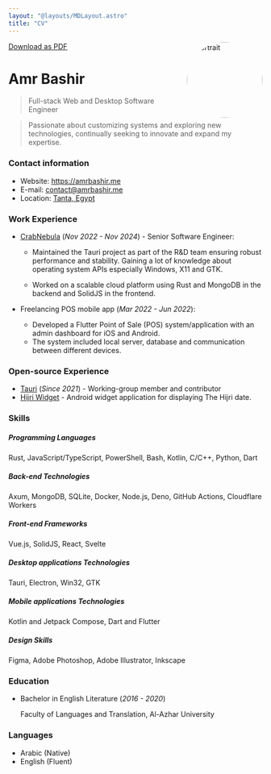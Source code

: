 ```yaml
---
layout: "@layouts/MDLayout.astro"
title: "CV"
---
```


<a class="print:hidden opacity-50! hover:opacity-100!" href="/cv.pdf" download="Amr Bashir - CV">
	<span class="i-ri-arrow-down-line"></span> Download as PDF
</a>

<img src="/portrait.webp" alt="portrait" width="150" height="150" style="border-radius: 50%" class="ml-2px" align="right"/>


# Amr Bashir

> Full-stack Web and Desktop Software Engineer

> Passionate about customizing systems and exploring new technologies,
> continually seeking to innovate and expand my expertise.

### Contact information

- Website: https://amrbashir.me
- E-mail: contact@amrbashir.me
- Location: [Tanta, Egypt](https://maps.app.goo.gl/w8qBz34YJ8f9XPMH8)

### Work Experience

- [CrabNebula](https://crabnebula.dev/) (_Nov 2022 - Nov 2024_) - Senior Software Engineer:

	- Maintained the Tauri project as part of the R&D team ensuring robust performance and stability.
      Gaining a lot of knowledge about operating system APIs especially Windows, X11 and GTK.

	- Worked on a scalable cloud platform using Rust and MongoDB in the backend and SolidJS in the frontend.

- Freelancing POS mobile app (_Mar 2022 - Jun 2022_):

	- Developed a Flutter Point of Sale (POS) system/application with an admin dashboard for iOS and Android.
	- The system included local server, database and communication between different devices.

### Open-source Experience

- [Tauri](https://tauri.app) (_Since 2021_) -  Working-group member and contributor
- [Hijri Widget](https://github.com/amrbashir/hijri-widget) - Android widget application for displaying The Hijri date.

### Skills

##### _Programming Languages_

Rust, JavaScript/TypeScript, PowerShell, Bash, Kotlin, C/C++, Python, Dart

##### _Back-end Technologies_

Axum, MongoDB, SQLite, Docker, Node.js, Deno, GitHub Actions, Cloudflare Workers

##### _Front-end Frameworks_

Vue.js, SolidJS, React, Svelte

##### _Desktop applications Technologies_

Tauri, Electron, Win32, GTK

##### _Mobile applications Technologies_

Kotlin and Jetpack Compose, Dart and Flutter

##### _Design Skills_

Figma, Adobe Photoshop, Adobe Illustrator, Inkscape

### Education

- Bachelor in English Literature (_2016 - 2020_)

	Faculty of Languages ​and Translation, Al-Azhar University


### Languages

- Arabic (Native)
- English (Fluent)
